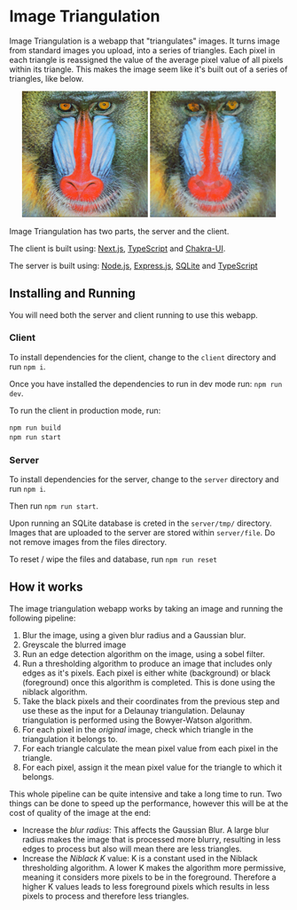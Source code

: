 # Image Triangulation

Image Triangulation is a webapp that "triangulates" images. It turns image from standard images you upload, into a series of triangles. Each pixel in each triangle is reassigned the value of the average pixel value of all pixels within its triangle. This makes the image seem like it's built out of a series of triangles, like below.

<div align="center">
    <img src="./images/demo.png"  width="45%" title="An image of a babboon before being triangulated" alt="An image of a babboon before being triangulated"/>
    <img src="./images/triangulated.png" width="45%" title="An image of a babboon after being triangulated" alt="An image of a babboon after being triangulated"/>
</div>

Image Triangulation has two parts, the server and the client.

The client is built using: [Next.js](https://nextjs.org/), [TypeScript](https://www.typescriptlang.org/) and [Chakra-UI](https://chakra-ui.com/).

The server is built using: [Node.js](https://nodejs.org/en), [Express.js](http://expressjs.com/), [SQLite](https://www.sqlite.org/index.html) and [TypeScript](https://www.typescriptlang.org/)

## Installing and Running

You will need both the server and client running to use this webapp.

### Client

To install dependencies for the client, change to the `client` directory and run `npm i`.

Once you have installed the dependencies to run in dev mode run: `npm run dev`.

To run the client in production mode, run:

```sh
npm run build
npm run start
```

### Server

To install dependencies for the server, change to the `server` directory and run `npm i`.

Then run `npm run start`.

Upon running an SQLite database is creted in the `server/tmp/` directory. Images that are uploaded to the server are stored within `server/file`. Do not remove images from the files directory.

To reset / wipe the files and database, run `npm run reset`

## How it works

The image triangulation webapp works by taking an image and running the following pipeline:

1. Blur the image, using a given blur radius and a Gaussian blur.
2. Greyscale the blurred image
3. Run an edge detection algorithm on the image, using a sobel filter.
4. Run a thresholding algorithm to produce an image that includes only edges as it's pixels. Each pixel is either white (background) or black (foreground) once this algorithm is completed. This is done using the niblack algorithm.
5. Take the black pixels and their coordinates from the previous step and use these as the input for a Delaunay triangulation. Delaunay triangulation is performed using the Bowyer-Watson algorithm.
6. For each pixel in the _original_ image, check which triangle in the triangulation it belongs to.
7. For each triangle calculate the mean pixel value from each pixel in the triangle.
8. For each pixel, assign it the mean pixel value for the triangle to which it belongs.

This whole pipeline can be quite intensive and take a long time to run. Two things can be done to speed up the performance, however this will be at the cost of quality of the image at the end:

- Increase the _blur radius_: This affects the Gaussian Blur. A large blur radius makes the image that is processed more blurry, resulting in less edges to process but also will mean there are less triangles.
- Increase the _Niblack K_ value: K is a constant used in the Niblack thresholding algorithm. A lower K makes the algorithm more permissive, meaning it considers more pixels to be in the foreground. Therefore a higher K values leads to less foreground pixels which results in less pixels to process and therefore less triangles.
